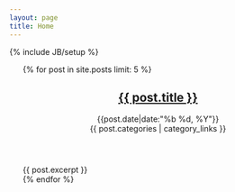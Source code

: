 ```yaml
---
layout: page 
title: Home
---
```


{% include JB/setup %}

<ul class="posts">
{% for post in site.posts limit: 5  %}
<article>
<header>
<h2><a href="{{BASE_PATH}}{{post.url}}">{{ post.title }}</a></h2>
<span class="date"><i class="icon-clock"></i><time datetime="{{post.date|date:"%F"}}">{{post.date|date:"%b %d, %Y"}}</time></span><br/>
<span class="category"><i class="icon-tag"></i> {{ post.categories | category_links }}</span><br/>
</header>
<div class="entry">{{ post.excerpt }}</div>
</article>
{% endfor %}
</ul>

